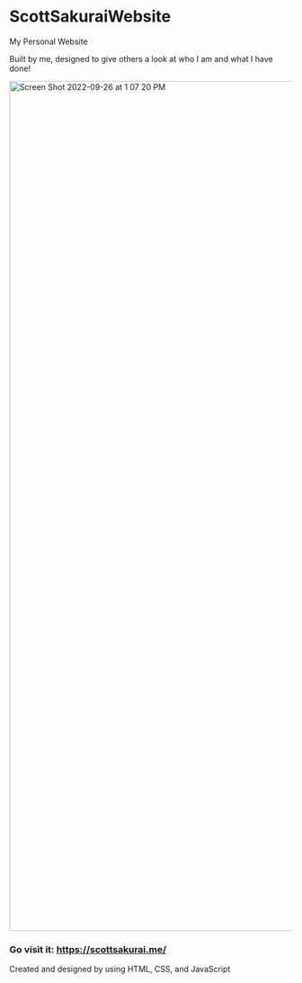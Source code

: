 # ScottSakuraiWebsite
My Personal Website

Built by me, designed to give others a look at who I am and what I have done!

<img width="1512" alt="Screen Shot 2022-09-26 at 1 07 20 PM" src="https://user-images.githubusercontent.com/48599109/192369938-21b5cfcb-df3e-4b30-9d32-e8a7d595fc8d.png">

### Go visit it: https://scottsakurai.me/

Created and designed by using HTML, CSS, and JavaScript
